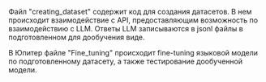 Файл "creating_dataset" содержит код для создания датасетов. В нем происходит взаимодействие с API, предоставляющим возможность по взаимодействию с LLM. Ответы LLM записываются в jsonl файлы в подготовленном для дообучения виде.

В Юпитер файле "Fine_tuning" происходит fine-tuning языковой модели по подготовленному датасету, а также тестирование дообученной модели.

